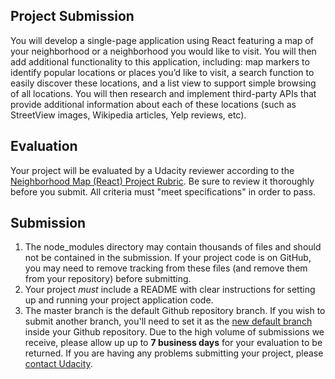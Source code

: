 ## Project Submission
You will develop a single-page application using React featuring a map of your neighborhood or a neighborhood you would like to visit. You will then add additional functionality to this application, including: map markers to identify popular locations or places you’d like to visit, a search function to easily discover these locations, and a list view to support simple browsing of all locations. You will then research and implement third-party APIs that provide additional information about each of these locations (such as StreetView images, Wikipedia articles, Yelp reviews, etc).

## Evaluation
Your project will be evaluated by a Udacity reviewer according to the [Neighborhood Map (React) Project Rubric](https://review.udacity.com/#!/rubrics/1351/view). Be sure to review it thoroughly before you submit. All criteria must "meet specifications" in order to pass.

## Submission
1. The node_modules directory may contain thousands of files and should not be contained in the submission. If your project code is on GitHub, you may need to remove tracking from these files (and remove them from your repository) before submitting.
1. Your project *must* include a README with clear instructions for setting up and running your project application code.
1. The master branch is the default Github repository branch. If you wish to submit another branch, you'll need to set it as the [new default branch](https://help.github.com/articles/setting-the-default-branch/) inside your Github repository.
Due to the high volume of submissions we receive, please allow up up to **7 business days** for your evaluation to be returned.
If you are having any problems submitting your project, please [contact Udacity](https://www.udacity.com/contact).
